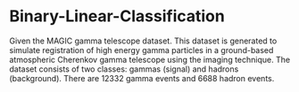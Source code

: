 # Binary-Linear-Classification
Given the MAGIC gamma telescope dataset. This dataset is generated to simulate registration of high energy gamma particles in a ground-based atmospheric Cherenkov gamma telescope using the imaging technique. The dataset consists of two classes: gammas (signal) and hadrons (background). There are 12332 gamma events and 6688 hadron events.
